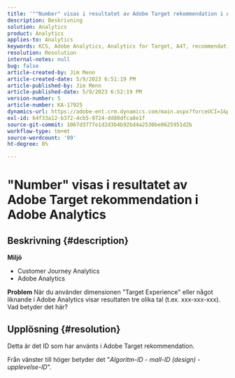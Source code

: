 ```yaml
---
title: '""Number" visas i resultatet av Adobe Target rekommendation i Adobe Analytics"'
description: Beskrivning
solution: Analytics
product: Analytics
applies-to: Analytics
keywords: KCS, Adobe Analytics, Analytics for Target, A4T, recommendation, FAQ, Adobe Target, number, results, display, Customer Journey Analytics
resolution: Resolution
internal-notes: null
bug: false
article-created-by: Jim Menn
article-created-date: 5/9/2023 6:51:19 PM
article-published-by: Jim Menn
article-published-date: 5/9/2023 6:52:19 PM
version-number: 5
article-number: KA-17925
dynamics-url: https://adobe-ent.crm.dynamics.com/main.aspx?forceUCI=1&pagetype=entityrecord&etn=knowledgearticle&id=3aa5cc79-9aee-ed11-8849-6045bd0061cb
exl-id: 64f33a12-b372-4cb5-9724-dd80dfca8e1f
source-git-commit: 1067d3777e1d2d3b4b92bd4a2530be0625951d2b
workflow-type: tm+mt
source-wordcount: '99'
ht-degree: 8%

---
```


# &quot;Number&quot; visas i resultatet av Adobe Target rekommendation i Adobe Analytics

## Beskrivning {#description}

<b>Miljö</b>
- Customer Journey Analytics
- Adobe Analytics




<b>Problem</b>
När du använder dimensionen &quot;Target Experience&quot; eller något liknande i Adobe Analytics visar resultaten tre olika tal (t.ex. xxx-xxx-xxx).
Vad betyder det här?


## Upplösning {#resolution}


Detta är det ID som har använts i Adobe Target rekommendation.

Från vänster till höger betyder det &quot;*Algoritm-ID - mall-ID (design) - upplevelse-ID*&quot;.
